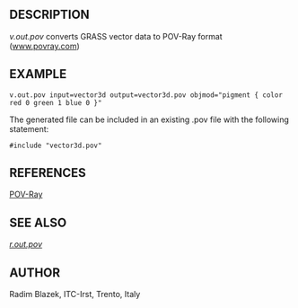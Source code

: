 ## DESCRIPTION

*v.out.pov* converts GRASS vector data to POV-Ray format
(www.povray.com)

## EXAMPLE

```shell
v.out.pov input=vector3d output=vector3d.pov objmod="pigment { color red 0 green 1 blue 0 }"
```

The generated file can be included in an existing .pov file with the
following statement:

```shell
#include "vector3d.pov"
```

## REFERENCES

[POV-Ray](http://www.povray.com)

## SEE ALSO

*[r.out.pov](r.out.pov.md)*

## AUTHOR

Radim Blazek, ITC-Irst, Trento, Italy
